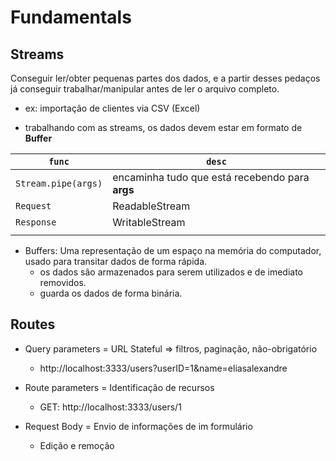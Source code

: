 # Fundamentals

## Streams

Conseguir ler/obter pequenas partes dos dados, e a partir desses pedaços já conseguir trabalhar/manipular antes de ler o arquivo completo.

- ex: importação de clientes via CSV (Excel)

- trabalhando com as streams, os dados devem estar em formato de **Buffer**

| `func`              | `desc`                                          |
| ------------------- | ----------------------------------------------- |
| `Stream.pipe(args)` | encaminha tudo que está recebendo para **args** |
| `Request`           | ReadableStream                                  |
| `Response`          | WritableStream                                  |
|                     |                                                 |

- Buffers: Uma representação de um espaço na memória do computador, usado para transitar dados de forma rápida.
    - os dados são armazenados para serem utilizados e de imediato removidos.
    - guarda os dados de forma binária.

## Routes

- Query parameters = URL Stateful => filtros, paginação, não-obrigatório

  - http://localhost:3333/users?userID=1&name=eliasalexandre

- Route parameters = Identificação de recursos

  - GET: http://localhost:3333/users/1

- Request Body = Envio de informações de im formulário

  - Edição e remoção
